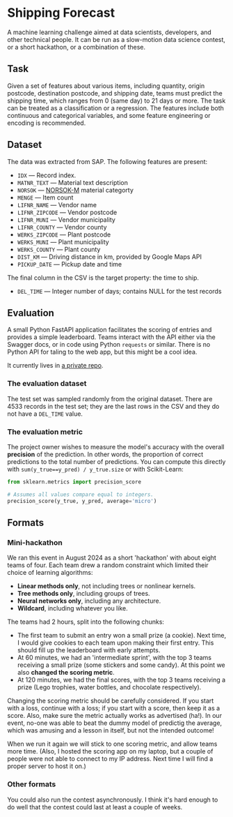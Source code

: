 # Shipping Forecast

A machine learning challenge aimed at data scientists, developers, and other technical people. It can be run as a slow-motion data science contest, or a short hackathon, or a combination of these.


## Task

Given a set of features about various items, including quantity, origin postcode, destination postcode, and shipping date, teams must predict the shipping time, which ranges from 0 (same day) to 21 days or more. The task can be treated as a classification or a regression. The features include both continuous and categorical variables, and some feature engineering or encoding is recommended. 


## Dataset

The data was extracted from SAP. The following features are present:

- `IDX` &mdash; Record index.
- `MATNR_TEXT` &mdash; Material text description
- `NORSOK` &mdash; [NORSOK-M](https://standard.no/en/sectors/petroleum/norsok-standards/m-material/) material categorty
- `MENGE` &mdash; Item count
- `LIFNR_NAME` &mdash; Vendor name
- `LIFNR_ZIPCODE` &mdash; Vendor postcode
- `LIFNR_MUNI` &mdash; Vendor municipality
- `LIFNR_COUNTY` &mdash; Vendor county
- `WERKS_ZIPCODE` &mdash; Plant postcode
- `WERKS_MUNI` &mdash; Plant municipality
- `WERKS_COUNTY` &mdash; Plant county
- `DIST_KM` &mdash; Driving distance in km, provided by Google Maps API
- `PICKUP_DATE` &mdash; Pickup date and time

The final column in the CSV is the target property: the time to ship.

- `DEL_TIME` &mdash; Integer number of days; contains NULL for the test records


## Evaluation

A small Python FastAPI application facilitates the scoring of entries and provides a simple leaderboard. Teams interact with the API either via the Swagger docs, or in code using Python `requests` or similar. There is no Python API for taling to the web app, but this might be a cool idea.

It currently lives in [a private repo](https://github.com/scienxlab/adjudicator).

### The evaluation dataset

The test set was sampled randomly from the original dataset. There are 4533 records in the test set; they are the last rows in the CSV and they do not have a `DEL_TIME` value.

### The evaluation metric

The project owner wishes to measure the model's accuracy with the overall **precision** of the prediction. In other words, the proportion of correct predictions to the total number of predictions. You can compute this directly with `sum(y_true==y_pred) / y_true.size` or with Scikit-Learn:

```python
from sklearn.metrics import precision_score

# Assumes all values compare equal to integers.
precision_score(y_true, y_pred, average='micro')
```


## Formats

### Mini-hackathon

We ran this event in August 2024 as a short 'hackathon' with about eight teams of four. Each team drew a random constraint which limited their choice of learning algorithms:

- **Linear methods only**, not including trees or nonlinear kernels.
- **Tree methods only**, including groups of trees.
- **Neural networks only**, including any architecture.
- **Wildcard**, including whatever you like.

The teams had 2 hours, split into the following chunks:

- The first team to submit an entry won a small prize (a cookie). Next time, I would give cookies to each team upon making their first entry. This should fill up the leaderboard with early attempts.
- At 60 minutes, we had an 'intermediate sprint', with the top 3 teams receiving a small prize (some stickers and some candy). At this point we also **changed the scoring metric**.
- At 120 minutes, we had the final scores, with the top 3 teams receiving a prize (Lego trophies, water bottles, and chocolate respectively). 

Changing the scoring metric should be carefully considered. If you start with a loss, continue with a loss; if you start with a score, then keep it as a score. Also, make sure the metric actually works as advertised (ha!). In our event, no-one was able to beat the dummy model of predictig the average, which was amusing and a lesson in itself, but not the intended outcome! 

When we run it again we will stick to one scoring metric, and allow teams more time. (Also, I hosted the scoring app on my laptop, but a couple of people were not able to connect to my IP address. Next time I will find a proper server to host it on.)

### Other formats

You could also run the contest asynchronously. I think it's hard enough to do well that the contest could last at least a couple of weeks.
